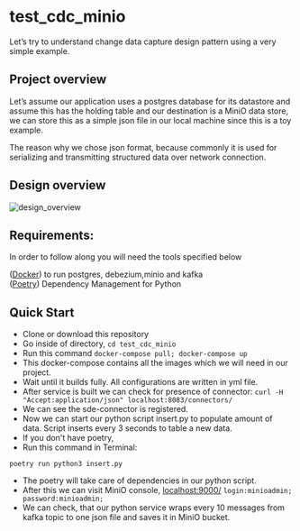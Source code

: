 # test_cdc_minio

Let’s try to understand change data capture design pattern using a very simple example.

## Project overview

Let’s assume our application uses a postgres database for its datastore and assume this has the holding table and our destination is a MiniO data store, we can store this as a simple json file in our local machine since this is a toy example. 

The reason why we chose json format, because commonly it is used for serializing and transmitting structured data over network connection.

## Design overview
![design_overview](https://user-images.githubusercontent.com/80713515/176095835-ff4ace08-9185-42e5-a11c-33af4eddf6a4.png)

## Requirements:
In order to follow along you will need the tools specified below

([Docker](https://docs.docker.com/get-docker/)) to run postgres, debezium,minio and kafka <br />
([Poetry](https://github.com/python-poetry/poetry)) Dependency Management for Python

## Quick Start
* Clone or download this repository
* Go inside of directory,  `cd test_cdc_minio`
* Run this command `docker-compose pull; docker-compose up`
* This docker-compose contains all the images which we will need in our project.
* Wait until it builds fully. All configurations are written in yml file.
* After service is built we can check for presence of connector: `curl -H "Accept:application/json" localhost:8083/connectors/`
* We can see the sde-connector is registered.
* Now we can start our python script insert.py to populate amount of data. Script inserts every 3 seconds to table a new data.
* If you don't have poetry, 
* Run this command in Terminal: 
```
poetry run python3 insert.py
```
* The poetry will take care of dependencies in our python script.
* After this we can visit MiniO console, [localhost:9000/](http://localhost:9001/buckets) `login:minioadmin; password:minioadmin;`
* We can check, that our python service wraps every 10 messages from kafka topic to one json file and saves it in MiniO bucket.



